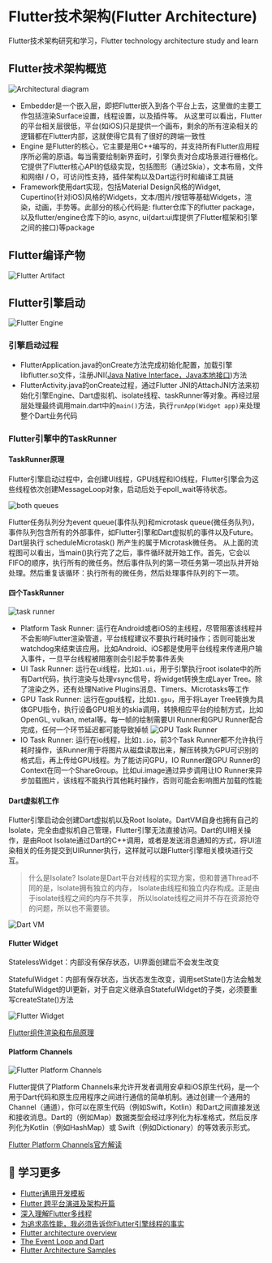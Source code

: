 # Flutter技术架构(Flutter Architecture)

Flutter技术架构研究和学习，Flutter technology architecture study and learn

## Flutter技术架构概览

![Architectural diagram](images/archdiagram.png)

* Embedder是一个嵌入层，即把Flutter嵌入到各个平台上去，这里做的主要工作包括渲染Surface设置，线程设置，以及插件等。 从这里可以看出，Flutter的平台相关层很低，平台(如iOS)只是提供一个画布，剩余的所有渲染相关的逻辑都在Flutter内部，这就使得它具有了很好的跨端一致性
* Engine 是Flutter的核心，它主要是用C++编写的，并支持所有Flutter应用程序所必需的原语。每当需要绘制新界面时，引擎负责对合成场景进行栅格化。它提供了Flutter核心API的低级实现，包括图形（通过Skia），文本布局，文件和网络I / O，可访问性支持，插件架构以及Dart运行时和编译工具链
* Framework使用dart实现，包括Material Design风格的Widget, Cupertino(针对iOS)风格的Widgets，文本/图片/按钮等基础Widgets，渲染，动画，手势等。此部分的核心代码是: flutter仓库下的flutter package，以及flutter/engine仓库下的io, async, ui(dart:ui库提供了Flutter框架和引擎之间的接口)等package

## Flutter编译产物

![Flutter Artifact](images/flutter_artifact.png)

## Flutter引擎启动

![Flutter Engine](images/flutter_engine_startup.png)

### 引擎启动过程

* FlutterApplication.java的onCreate方法完成初始化配置，加载引擎libflutter.so文件，注册JNI([Java Native Interface，Java本地接口](https://zh.wikipedia.org/wiki/Java本地接口))方法
* FlutterActivity.java的onCreate过程，通过Flutter JNI的AttachJNI方法来初始化引擎Engine、Dart虚拟机、isolate线程、taskRunner等对象。再经过层层处理最终调用main.dart中的`main()`方法，执行`runApp(Widget app)`来处理整个Dart业务代码

### Flutter引擎中的TaskRunner

#### TaskRunner原理

Flutter引擎启动过程中，会创建UI线程，GPU线程和IO线程，Flutter引擎会为这些线程依次创建MessageLoop对象，启动后处于epoll_wait等待状态。

![both queues](images/both-queues.png)

Flutter任务队列分为event queue(事件队列)和microtask queue(微任务队列)，事件队列包含所有的外部事件，如Flutter引擎和Dart虚拟机的事件以及Future。Dart层执行 scheduleMicrotask() 所产生的属于Microtask微任务。
从上面的流程图可以看出，当main()执行完了之后，事件循环就开始工作。首先，它会以FIFO的顺序，执行所有的微任务。然后事件队列的第一项任务第一项出队并开始处理。然后重复该循环：执行所有的微任务，然后处理事件队列的下一项。

#### 四个TaskRunner

![task runner](images/task_runner.png)

* Platform Task Runner: 运行在Android或者iOS的主线程，尽管阻塞该线程并不会影响Flutter渲染管道，平台线程建议不要执行耗时操作；否则可能出发watchdog来结束该应用。比如Android、iOS都是使用平台线程来传递用户输入事件，一旦平台线程被阻塞则会引起手势事件丢失
* UI Task Runner: 运行在ui线程，比如`1.ui`，用于引擎执行root isolate中的所有Dart代码，执行渲染与处理vsync信号，将widget转换生成Layer Tree。除了渲染之外，还有处理Native Plugins消息、Timers、Microtasks等工作
* GPU Task Runner: 运行在gpu线程，比如`1.gpu`，用于将Layer Tree转换为具体GPU指令，执行设备GPU相关的skia调用，转换相应平台的绘制方式，比如OpenGL, vulkan, metal等。每一帧的绘制需要UI Runner和GPU Runner配合完成，任何一个环节延迟都可能导致掉帧
![GPU Task Runner](images/gpu_runner.jpg)
* IO Task Runner: 运行在io线程，比如`1.io`，前3个Task Runner都不允许执行耗时操作，该Runner用于将图片从磁盘读取出来，解压转换为GPU可识别的格式后，再上传给GPU线程。为了能访问GPU，IO Runner跟GPU Runner的Context在同一个ShareGroup。比如ui.image通过异步调用让IO Runner来异步加载图片，该线程不能执行其他耗时操作，否则可能会影响图片加载的性能

#### Dart虚拟机工作

Flutter引擎启动会创建Dart虚拟机以及Root Isolate。DartVM自身也拥有自己的Isolate，完全由虚拟机自己管理，Flutter引擎无法直接访问。Dart的UI相关操作，是由Root Isolate通过Dart的C++调用，或者是发送消息通知的方式，将UI渲染相关的任务提交到UIRunner执行，这样就可以跟Flutter引擎相关模块进行交互。

> 什么是Isolate?
> Isolate是Dart平台对线程的实现方案，但和普通Thread不同的是，Isolate拥有独立的内存，
> Isolate由线程和独立内存构成。正是由于isolate线程之间的内存不共享，
> 所以Isolate线程之间并不存在资源抢夺的问题，所以也不需要锁。

![Dart VM](images/isolate_heap.png)

#### Flutter Widget

StatelessWidget：内部没有保存状态，UI界面创建后不会发生改变

StatefulWidget：内部有保存状态，当状态发生改变，调用setState()方法会触发StatefulWidget的UI更新，对于自定义继承自StatefulWidget的子类，必须要重写createState()方法

![Flutter Widget](images/widget_arch.png)

[Flutter组件渲染和布局原理](https://flutter.dev/docs/resources/architectural-overview#rendering-and-layout)

#### Platform Channels

![Flutter Platform Channels](images/platform_channels.png)

Flutter提供了Platform Channels来允许开发者调用安卓和iOS原生代码，是一个用于Dart代码和原生应用程序之间进行通信的简单机制。通过创建一个通用的Channel（通道），你可以在原生代码（例如Swift，Kotlin）和Dart之间直接发送和接收消息。Dart的（例如Map）数据类型会经过序列化为标准格式，然后反序列化为Kotlin（例如HashMap）或 Swift（例如Dictionary）的等效表示形式。

[Flutter Platform Channels官方解读](https://flutter.dev/docs/resources/architectural-overview#platform-channels)

## 🔭 学习更多

* [Flutter通用开发模板](https://github.com/chachaxw/flutter_common_template)
* [Flutter 跨平台演进及架构开篇](http://gityuan.com/flutter/)
* [深入理解Flutter多线程](https://juejin.cn/post/6844903831478730759)
* [为追求高性能，我必须告诉你Flutter引擎线程的事实](https://zhuanlan.zhihu.com/p/38026271)
* [Flutter architecture overview](https://flutter.dev/docs/resources/architectural-overview)
* [The Event Loop and Dart](https://web.archive.org/web/20170704074724/https://webdev.dartlang.org/articles/performance/event-loop)
* [Flutter Architecture Samples](https://fluttersamples.com)

